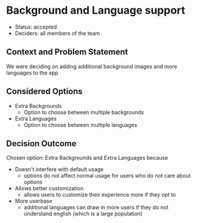 # Background and Language support

* Status: accepted
* Deciders: all members of the team

## Context and Problem Statement

We were deciding on adding additional background images and more languages to the app

## Considered Options

* Extra Backgrounds
  - Option to choose between multiple backgrounds
* Extra Languages
  - Option to choose between multiple languages

## Decision Outcome

Chosen option: Extra Backgrounds and Extra Languages because

* Doesn't interfere with default usage
  - options do not affect normal usage for users who do not care about options
* Allows better customization
  - allows users to customize their experience more if they opt to
* More userbase
  - additional languages can draw in more users if they do not understand english (which is a large population)